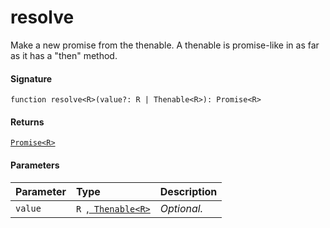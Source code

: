 # resolve<R>

Make a new promise from the thenable. 
A thenable is promise-like in as far as it has a "then" method.

#### Signature
`function resolve<R>(value?: R | Thenable<R>): Promise<R>`

#### Returns
[`Promise<R>`](Promise.md)

#### Parameters


| Parameter	   | Type    | Description |
|:-------------|:---------------|:------------|
| `value`    | `R `,[` Thenable<R>`](Thenable.md) | _Optional._ |

